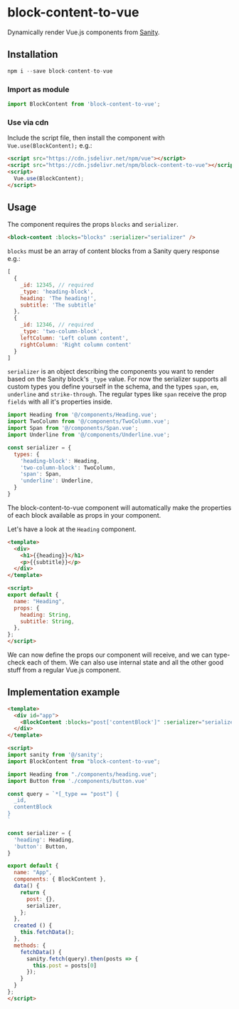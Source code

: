 # block-content-to-vue

Dynamically render Vue.js components from [Sanity](https://www.sanity.io/).

## Installation

```js
npm i --save block-content-to-vue
```

### Import as module

```js
import BlockContent from 'block-content-to-vue';
```

### Use via cdn

Include the script file, then install the component with `Vue.use(BlockContent);` e.g.:

```html
<script src="https://cdn.jsdelivr.net/npm/vue"></script>
<script src="https://cdn.jsdelivr.net/npm/block-content-to-vue"></script>
<script>
  Vue.use(BlockContent);
</script>
```

## Usage

The component requires the props `blocks` and `serializer`.

```html
<block-content :blocks="blocks" :serializer="serializer" />
```

`blocks` must be an array of content blocks from a Sanity query response e.g.:

```js
[
  {
    _id: 12345, // required
    _type: 'heading-block',
    heading: 'The heading!',
    subtitle: 'The subtitle'
  },
  {
    _id: 12346, // required
    _type: 'two-column-block',
    leftColumn: 'Left column content',
    rightColumn: 'Right column content'
  }
]
```

`serializer` is an object describing the components you want to render based on the Sanity block's `_type` value.
For now the serializer supports all custom types you define yourself in the schema, and the types `span`, `em`, `underline` and `strike-through`.
The regular types like `span` receive the prop `fields` with all it's properties inside.

```js
import Heading from '@/components/Heading.vue';
import TwoColumn from '@/components/TwoColumn.vue';
import Span from '@/components/Span.vue';
import Underline from '@/components/Underline.vue';

const serializer = {
  types: {
    'heading-block': Heading,
    'two-column-block': TwoColumn,
    'span': Span,
    'underline': Underline,
  }
}
```


The block-content-to-vue component will automatically make the properties of each block available as props in your component.

Let's have a look at the `Heading` component.

```html
<template>
  <div>
    <h1>{{heading}}</h1>
    <p>{{subtitle}}</p>
  </div>
</template>

<script>
export default {
  name: "Heading",
  props: {
    heading: String,
    subtitle: String,
  },
};
</script>
```

We can now define the props our component will receive, and we can type-check each of them.
We can also use internal state and all the other good stuff from a regular Vue.js component.

## Implementation example

```html
<template>
  <div id="app">
    <BlockContent :blocks="post['contentBlock']" :serializer="serializer" />
  </div>
</template>

<script>
import sanity from '@/sanity';
import BlockContent from "block-content-to-vue";

import Heading from "./components/heading.vue";
import Button from './components/button.vue'

const query = `*[_type == "post"] {
  _id,
  contentBlock
}
`

const serializer = {
  'heading': Heading,
  'button': Button,
}

export default {
  name: "App",
  components: { BlockContent },
  data() {
    return {
      post: {},
      serializer,
    };
  },
  created () {
    this.fetchData();
  },
  methods: {
    fetchData() {
      sanity.fetch(query).then(posts => {
        this.post = posts[0]
      });
    }
  }
};
</script>
```
